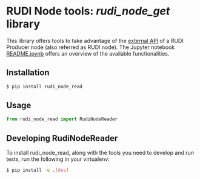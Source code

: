 # RUDI Node tools: _rudi_node_get_ library

This library offers tools to take advantage of
the [external API](https://app.swaggerhub.com/apis/OlivierMartineau/RUDI-PRODUCER) of a RUDI Producer node (also
referred as RUDI node).
The Jupyter notebook [README.ipynb](doc/README.ipynb) offers an overview of the available functionalities.

## Installation

```bash
$ pip install rudi_node_read
```

## Usage

```python
from rudi_node_read import RudiNodeReader
```

## Developing RudiNodeReader

To install rudi_node_read, along with the tools you need to develop and run tests, run the following in your virtualenv:

```bash
$ pip install -e .[dev]
```
